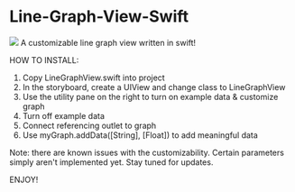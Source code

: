 # Line-Graph-View-Swift
<img src="https://raw.githubusercontent.com/mmarkman/Line-Graph-View-Swift/master/graph-screenshot.png" />
A customizable line graph view written in swift!

HOW TO INSTALL:

1) Copy LineGraphView.swift into project <br>
2) In the storyboard, create a UIView and change class to LineGraphView <br>
3) Use the utility pane on the right to turn on example data & customize graph <br>
4) Turn off example data <br>
5) Connect referencing outlet to graph <br>
6) Use myGraph.addData([String], [Float]) to add meaningful data <br>

Note: there are known issues with the customizability. Certain parameters simply aren't implemented yet. Stay tuned for updates.

ENJOY!
